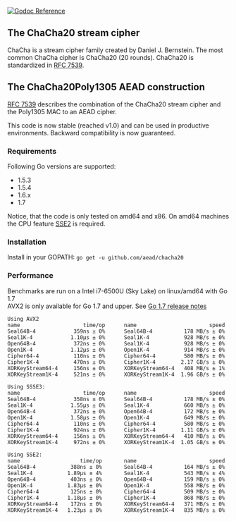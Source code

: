 [![Godoc Reference](https://godoc.org/github.com/aead/chacha20?status.svg)](https://godoc.org/github.com/aead/chacha20)

## The ChaCha20 stream cipher

ChaCha is a stream cipher family created by Daniel J. Bernstein. The most common ChaCha cipher is
ChaCha20 (20 rounds). ChaCha20 is standardized in [RFC 7539](https://tools.ietf.org/html/rfc7539 "RFC 7539").

## The ChaCha20Poly1305 AEAD construction

[RFC 7539](https://tools.ietf.org/html/rfc7539 "RFC 7539") describes the combination
of the ChaCha20 stream cipher and the Poly1305 MAC to an AEAD cipher.

This code is now stable (reached v1.0) and can be used in productive environments.
Backward compatibility is now guaranteed.

### Requirements
Following Go versions are supported:
 - 1.5.3
 - 1.5.4
 - 1.6.x
 - 1.7

Notice, that the code is only tested on amd64 and x86.
On amd64 machines the CPU feature [SSE2](https://en.wikipedia.org/wiki/SSE2 "Wikipedia") is required. 

### Installation
Install in your GOPATH: `go get -u github.com/aead/chacha20`  

### Performance
Benchmarks are run on a Intel i7-6500U (Sky Lake) on linux/amd64 with Go 1.7  
AVX2 is only available for Go 1.7 and upper. See [Go 1.7 release notes](https://tip.golang.org/doc/go1.7) 
```
Using AVX2
name                    time/op      name                       speed
Seal64B-4            359ns ± 0%      Seal64B-4          178 MB/s ± 0%
Seal1K-4            1.10µs ± 0%      Seal1K-4           928 MB/s ± 0%
Open64B-4            372ns ± 0%      Seal1K-4           928 MB/s ± 0%
Open1K-4            1.12µs ± 0%      Open1K-4           914 MB/s ± 0%
Cipher64-4           110ns ± 0%      Cipher64-4         580 MB/s ± 0%
Cipher1K-4           470ns ± 0%      Cipher1K-4        2.17 GB/s ± 0%
XORKeyStream64-4     156ns ± 0%      XORKeyStream64-4   408 MB/s ± 1%
XORKeyStream1K-4     521ns ± 0%      XORKeyStream1K-4  1.96 GB/s ± 0%

Using SSSE3:
name              	    time/op      name                       speed
Seal64B-4            358ns ± 0%      Seal64B-4          178 MB/s ± 0%
Seal1K-4            1.55µs ± 0%      Seal1K-4           660 MB/s ± 0%
Open64B-4            372ns ± 0%      Open64B-4          172 MB/s ± 0%
Open1K-4            1.58µs ± 0%      Open1K-4           649 MB/s ± 0%
Cipher64-4           110ns ± 0%      Cipher64-4         580 MB/s ± 0%
Cipher1K-4           924ns ± 0%      Cipher1K-4        1.11 GB/s ± 0%
XORKeyStream64-4     156ns ± 0%      XORKeyStream64-4   410 MB/s ± 0%
XORKeyStream1K-4     972ns ± 0%      XORKeyStream1K-4  1.05 GB/s ± 0%

Using SSE2:
name                   time/op       name                       speed
Seal64B-4           388ns ± 0%       Seal64B-4          164 MB/s ± 0%
Seal1K-4           1.89µs ± 4%       Seal1K-4           543 MB/s ± 4%
Open64B-4           403ns ± 0%       Open64B-4          159 MB/s ± 0%
Open1K-4           1.83µs ± 0%       Open1K-4           558 MB/s ± 0%
Cipher64-4          125ns ± 0%       Cipher64-4         509 MB/s ± 0%
Cipher1K-4         1.18µs ± 0%       Cipher1K-4         868 MB/s ± 0%
XORKeyStream64-4    172ns ± 0%       XORKeyStream64-4   371 MB/s ± 0%
XORKeyStream1K-4   1.23µs ± 0%       XORKeyStream1K-4   835 MB/s ± 0%
```
